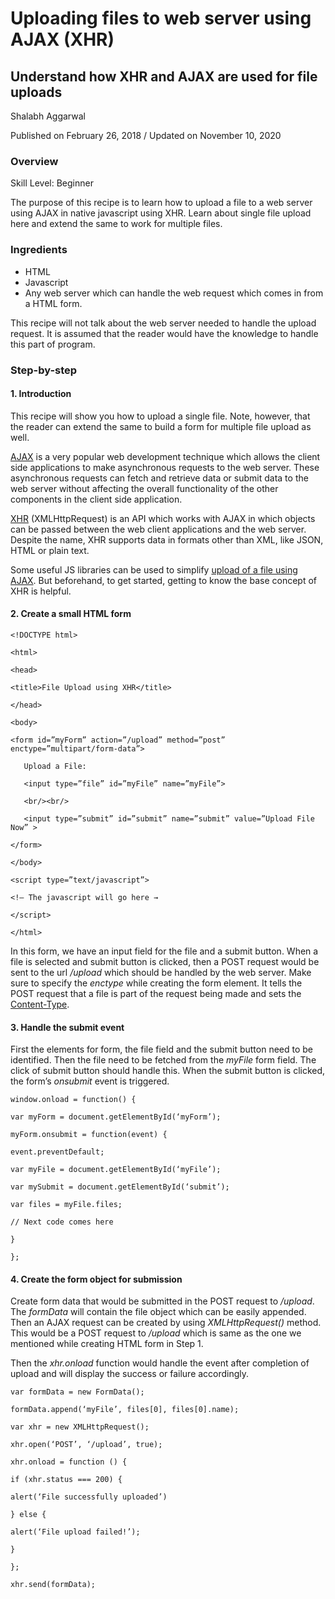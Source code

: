 # Uploading files to web server using AJAX (XHR)
## Understand how XHR and AJAX are used for file uploads

Shalabh Aggarwal

Published on February 26, 2018 / Updated on November 10, 2020

### Overview

Skill Level: Beginner

The purpose of this recipe is to learn how to upload a file to a web server using AJAX in native javascript using XHR. Learn about single file upload here and extend the same to work for multiple files.

### Ingredients

*   HTML
*   Javascript
*   Any web server which can handle the web request which comes in from a HTML form.

This recipe will not talk about the web server needed to handle the upload request. It is assumed that the reader would have the knowledge to handle this part of program.

### Step-by-step

#### 1. Introduction

This recipe will show you how to upload a single file. Note, however, that the reader can extend the same to build a form for multiple file upload as well.

[AJAX](https://en.wikipedia.org/wiki/Ajax_(programming)) is a very popular web development technique which allows the client side applications to make asynchronous requests to the web server. These asynchronous requests can fetch and retrieve data or submit data to the web server without affecting the overall functionality of the other components in the client side application.

[XHR](https://en.wikipedia.org/wiki/XMLHttpRequest) (XMLHttpRequest) is an API which works with AJAX in which objects can be passed between the web client applications and the web server. Despite the name, XHR supports data in formats other than XML, like JSON, HTML or plain text.

Some useful JS libraries can be used to simplify [upload of a file using AJAX](https://cloudinary.com/blog/file_upload_with_ajax). But beforehand, to get started, getting to know the base concept of XHR is helpful.

#### 2. Create a small HTML form

```
<!DOCTYPE html>

<html>

<head>

<title>File Upload using XHR</title>

</head>

<body>

<form id=”myForm” action=”/upload” method=”post” enctype=”multipart/form-data”>

   Upload a File:

   <input type=”file” id=”myFile” name=”myFile”>

   <br/><br/>

   <input type=”submit” id=”submit” name=”submit” value=”Upload File Now” >

</form>

</body>

<script type=”text/javascript”>

<!– The javascript will go here →

</script>

</html>
```

In this form, we have an input field for the file and a submit button. When a file is selected and submit button is clicked, then a POST request would be sent to the url _/upload_ which should be handled by the web server. Make sure to specify the _enctype_ while creating the form element. It tells the POST request that a file is part of the request being made and sets the [Content-Type](https://developer.mozilla.org/en-US/docs/Web/HTTP/Headers/Content-Type).

#### 3. Handle the submit event

First the elements for form, the file field and the submit button need to be identified. Then the file need to be fetched from the _myFile_ form field. The click of submit button should handle this. When the submit button is clicked, the form’s _onsubmit_ event is triggered.

```
window.onload = function() {

var myForm = document.getElementById(‘myForm’);

myForm.onsubmit = function(event) {

event.preventDefault;

var myFile = document.getElementById(‘myFile’);

var mySubmit = document.getElementById(‘submit’);

var files = myFile.files;

// Next code comes here

}

};
```

#### 4. Create the form object for submission

Create form data that would be submitted in the POST request to _/upload_. The _formData_ will contain the file object which can be easily appended. Then an AJAX request can be created by using _XMLHttpRequest()_ method. This would be a POST request to _/upload_ which is same as the one we mentioned while creating HTML form in Step 1.

Then the _xhr.onload_ function would handle the event after completion of upload and will display the success or failure accordingly.

```
var formData = new FormData();

formData.append(‘myFile’, files[0], files[0].name);

var xhr = new XMLHttpRequest();

xhr.open(‘POST’, ‘/upload’, true);

xhr.onload = function () {

if (xhr.status === 200) {

alert(‘File successfully uploaded’)

} else {

alert(‘File upload failed!’);

}

};

xhr.send(formData);
```
